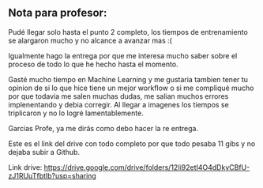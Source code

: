 
## **Nota para profesor:**

Pudé llegar solo hasta el punto 2 completo, los tiempos de entrenamiento se alargaron mucho y no alcance a avanzar mas :( 

Igualmente hago la entrega por que me interesa mucho saber sobre el proceso de todo lo que he hecho hasta el momento.

Gasté mucho tiempo en Machine Learning y me gustaria tambien tener tu opinion de si lo que hice tiene un mejor workflow o si me compliqué mucho por que todavia me salen muchas dudas, me salian muchos errores implenentando y debia corregir. Al llegar a imagenes los tiempos se triplicaron y no lo logré lamentablemente.


Garcias Profe, ya me dirás como debo hacer la re entrega.


Este es el link del drive con todo completo por que todo pesaba 11 gibs y no dejaba subir a Github.

Link drive: https://drive.google.com/drive/folders/12Ii92etI4O4dDkyCBfU-zJ1RUuTfbtIb?usp=sharing
